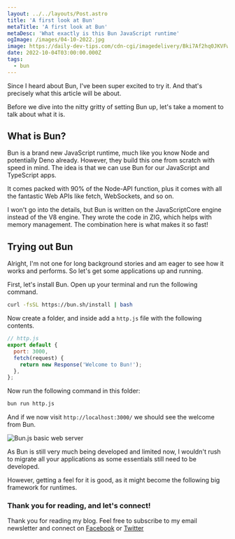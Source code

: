 ```yaml
---
layout: ../../layouts/Post.astro
title: 'A first look at Bun'
metaTitle: 'A first look at Bun'
metaDesc: 'What exactly is this Bun JavaScript runtime'
ogImage: /images/04-10-2022.jpg
image: https://daily-dev-tips.com/cdn-cgi/imagedelivery/Bki7Af2hq0JKVFw1XYYMQg/f76b9f61-1a14-4b07-e447-ba5e1e95ea00
date: 2022-10-04T03:00:00.000Z
tags:
  - bun
---
```


Since I heard about Bun, I've been super excited to try it.
And that's precisely what this article will be about.

Before we dive into the nitty gritty of setting Bun up, let's take a moment to talk about what it is.

## What is Bun?

Bun is a brand new JavaScript runtime, much like you know Node and potentially Deno already.
However, they build this one from scratch with speed in mind.
The idea is that we can use Bun for our JavaScript and TypeScript apps.

It comes packed with 90% of the Node-API function, plus it comes with all the fantastic Web APIs like fetch, WebSockets, and so on.

I won't go into the details, but Bun is written on the JavaScriptCore engine instead of the V8 engine. They wrote the code in ZIG, which helps with memory management.
The combination here is what makes it so fast!

## Trying out Bun

Alright, I'm not one for long background stories and am eager to see how it works and performs.
So let's get some applications up and running.

First, let's install Bun.
Open up your terminal and run the following command.

```bash
curl -fsSL https://bun.sh/install | bash
```

Now create a folder, and inside add a `http.js` file with the following contents.

```js
// http.js
export default {
  port: 3000,
  fetch(request) {
    return new Response('Welcome to Bun!');
  },
};
```

Now run the following command in this folder:

```bash
bun run http.js
```

And if we now visit `http://localhost:3000/` we should see the welcome from Bun.

![Bun.js basic web server](https://cdn.hashnode.com/res/hashnode/image/upload/v1664001084437/V7qtsX5KL.png)

As Bun is still very much being developed and limited now, I wouldn't rush to migrate all your applications as some essentials still need to be developed.

However, getting a feel for it is good, as it might become the following big framework for runtimes.

### Thank you for reading, and let's connect!

Thank you for reading my blog. Feel free to subscribe to my email newsletter and connect on [Facebook](https://www.facebook.com/DailyDevTipsBlog) or [Twitter](https://twitter.com/DailyDevTips1)
